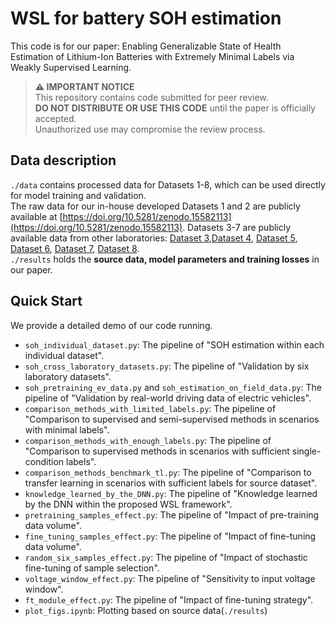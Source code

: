 # WSL for battery SOH estimation
This code is for our paper: Enabling Generalizable State of Health Estimation of Lithium-Ion Batteries with Extremely Minimal Labels via Weakly Supervised Learning.
> **⚠️ IMPORTANT NOTICE**  
> This repository contains code submitted for peer review.  
> **DO NOT DISTRIBUTE OR USE THIS CODE** until the paper is officially accepted.  
> Unauthorized use may compromise the review process.  

## Data description
`./data` contains processed data for Datasets 1-8, which can be used directly for model training and validation.  
The raw data for our in-house developed Datasets 1 and 2 are publicly available at [https://doi.org/10.5281/zenodo.15582113](https://doi.org/10.5281/zenodo.15582113). Datasets 3-7 are publicly available data from other laboratories: [Dataset 3](https://doi.org/10.35097/1947),[Dataset 4](https://doi.org/10.5281/zenodo.6379165), [Dataset 5](https://doi.org/10.57760/sciencedb.07456), [Dataset 6](https://www.batteryarchive.org/study_summaries.html), [Dataset 7](https://github.com/TengMichael/battery-charging-data-of-on-road-electric-vehicles), [Dataset 8](http://ivstskl.changan.com.cn/?p=2697).  
`./results` holds the **source data, model parameters and training losses** in our paper.

## Quick Start
We provide a detailed demo of our code running.
- `soh_individual_dataset.py`: The pipeline of "SOH estimation within each individual dataset".
- `soh_cross_laboratory_datasets.py`: The pipeline of "Validation by six laboratory datasets".
- `soh_pretraining_ev_data.py` and `soh_estimation_on_field_data.py`: The pipeline of "Validation by real-world driving data of electric vehicles".
- `comparison_methods_with_limited_labels.py`: The pipeline of "Comparison to supervised and semi-supervised methods in scenarios with minimal labels".
- `comparison_methods_with_enough_labels.py`: The pipeline of "Comparison to supervised methods in scenarios with sufficient single-condition labels".
- `comparison_methods_benchmark_tl.py`: The pipeline of "Comparison to transfer learning in scenarios with sufficient labels for source dataset".
- `knowledge_learned_by_the_DNN.py`: The pipeline of "Knowledge learned by the DNN within the proposed WSL framework".
- `pretraining_samples_effect.py`: The pipeline of "Impact of pre-training data volume".
- `fine_tuning_samples_effect.py`: The pipeline of "Impact of fine-tuning data volume".
- `random_six_samples_effect.py`: The pipeline of "Impact of stochastic fine-tuning of sample selection".
- `voltage_window_effect.py`: The pipeline of "Sensitivity to input voltage window".
- `ft_module_effect.py`: The pipeline of "Impact of fine-tuning strategy".
- `plot_figs.ipynb`: Plotting based on source data(`./results`)

